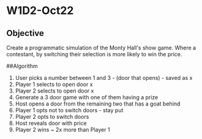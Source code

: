 # W1D2-Oct22

## Objective 
Create a programmatic simulation of the Monty Hall's show game. Where a contestant, by switching their selection is more likely to win the price.

##Algorithm
1. User picks a number between 1 and 3 - (door that opens) - saved as x
2. Player 1 selects to open door x
3. Player 2 selects to open door x
4. Generate a 3 door game with one of them having a prize
5. Host opens a door from the remaining two that has a goat behind
6. Player 1 opts not to switch doors - stay put
7. Player 2 opts to switch doors
8. Host reveals door with price
9. Player 2 wins ~ 2x more than Player 1
